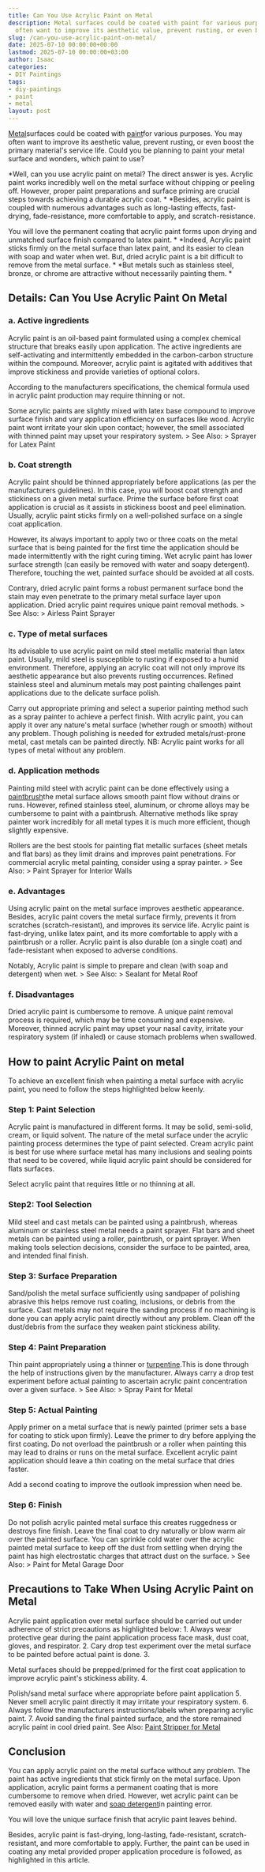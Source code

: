 ```yaml
---
title: Can You Use Acrylic Paint on Metal
description: Metal surfaces could be coated with paint for various purposes. You may
  often want to improve its aesthetic value, prevent rusting, or even boost the primary...
slug: /can-you-use-acrylic-paint-on-metal/
date: 2025-07-10 00:00:00+00:00
lastmod: 2025-07-10 00:00:00+03:00
author: Isaac
categories:
- DIY Paintings
tags:
- diy-paintings
- paint
- metal
layout: post
---
```

[Metal](https://pestpolicy.com/how-to-remove-paint-from-metal-door/)surfaces could be coated with [paint](https://pestpolicy.com/how-to-remove-paint-from-metal-railing/)for various purposes. You may often want to improve its aesthetic value, prevent rusting, or even boost the primary material's service life. Could you be planning to paint your metal surface and wonders, which paint to use?

*Well, can you use acrylic paint on metal? The direct answer is yes. Acrylic paint works incredibly well on the metal surface without chipping or peeling off. However, proper paint preparations and surface priming are crucial steps towards achieving a durable acrylic coat. * *Besides, acrylic paint is coupled with numerous advantages such as long-lasting effects, fast-drying, fade-resistance, more comfortable to apply, and scratch-resistance.

You will love the permanent coating that acrylic paint forms upon drying and unmatched surface finish compared to latex paint. * *Indeed, Acrylic paint sticks firmly on the metal surface than latex paint, and its easier to clean with soap and water when wet. But, dried acrylic paint is a bit difficult to remove from the metal surface. * *But metals such as stainless steel, bronze, or chrome are attractive without necessarily painting them. *

##  Details: Can You Use Acrylic Paint On Metal

###  a. Active ingredients

Acrylic paint is an oil-based paint formulated using a complex chemical structure that breaks easily upon application. The active ingredients are self-activating and intermittently embedded in the carbon-carbon structure within the compound. Moreover, acrylic paint is agitated with additives that improve stickiness and provide varieties of optional colors.

According to the manufacturers specifications, the chemical formula used in acrylic paint production may require thinning or not.

Some acrylic paints are slightly mixed with latex base compound to improve surface finish and vary application efficiency on surfaces like wood. Acrylic paint wont irritate your skin upon contact; however, the smell associated with thinned paint may upset your respiratory system. > See Also: > Sprayer for Latex Paint

###  b. Coat strength

Acrylic paint should be thinned appropriately before applications (as per the manufacturers guidelines). In this case, you will boost coat strength and stickiness on a given metal surface. Prime the surface before first coat application is crucial as it assists in stickiness boost and peel elimination. Usually, acrylic paint sticks firmly on a well-polished surface on a single coat application.

However, its always important to apply two or three coats on the metal surface that is being painted for the first time the application should be made intermittently with the right curing timing. Wet acrylic paint has lower surface strength (can easily be removed with water and soapy detergent). Therefore, touching the wet, painted surface should be avoided at all costs.

Contrary, dried acrylic paint forms a robust permanent surface bond the stain may even penetrate to the primary metal surface layer upon application. Dried acrylic paint requires unique paint removal methods. > See Also: > Airless Paint Sprayer

###  c. Type of metal surfaces

Its advisable to use acrylic paint on mild steel metallic material than latex paint. Usually, mild steel is susceptible to rusting if exposed to a humid environment. Therefore, applying an acrylic coat will not only improve its aesthetic appearance but also prevents rusting occurrences. Refined stainless steel and aluminum metals may post painting challenges paint applications due to the delicate surface polish.

Carry out appropriate priming and select a superior painting method such as a spray painter to achieve a perfect finish. With acrylic paint, you can apply it over any nature's metal surface (whether rough or smooth) without any problem. Though polishing is needed for extruded metals/rust-prone metal, cast metals can be painted directly. NB: Acrylic paint works for all types of metal without any problem.

###  d. Application methods

Painting mild steel with acrylic paint can be done effectively using a [paintbrush](https://www.amazon.com/dp/B07CB1Y7CN/?tag=p-policy-20)the metal surface allows smooth paint flow without drains or runs. However, refined stainless steel, aluminum, or chrome alloys may be cumbersome to paint with a paintbrush. Alternative methods like spray painter work incredibly for all metal types it is much more efficient, though slightly expensive.

Rollers are the best stools for painting flat metallic surfaces (sheet metals and flat bars) as they limit drains and improves paint penetrations. For commercial acrylic metal painting, consider using a spray painter. > See Also: > Paint Sprayer for Interior Walls

###  e. Advantages

Using acrylic paint on the metal surface improves aesthetic appearance. Besides, acrylic paint covers the metal surface firmly, prevents it from scratches (scratch-resistant), and improves its service life. Acrylic paint is fast-drying, unlike latex paint, and its more comfortable to apply with a paintbrush or a roller. Acrylic paint is also durable (on a single coat) and fade-resistant when exposed to adverse conditions.

Notably, Acrylic paint is simple to prepare and clean (with soap and detergent) when wet. > See Also: > Sealant for Metal Roof

###  f. Disadvantages

Dried acrylic paint is cumbersome to remove. A unique paint removal process is required, which may be time consuming and expensive. Moreover, thinned acrylic paint may upset your nasal cavity, irritate your respiratory system (if inhaled) or cause stomach problems when swallowed.

##  How to paint Acrylic Paint on metal

To achieve an excellent finish when painting a metal surface with acrylic paint, you need to follow the steps highlighted below keenly.

###  Step 1: Paint Selection

Acrylic paint is manufactured in different forms. It may be solid, semi-solid, cream, or liquid solvent. The nature of the metal surface under the acrylic painting process determines the type of paint selected. Cream acrylic paint is best for use where surface metal has many inclusions and sealing points that need to be covered, while liquid acrylic paint should be considered for flats surfaces.

Select acrylic paint that requires little or no thinning at all.

###  Step2: Tool Selection

Mild steel and cast metals can be painted using a paintbrush, whereas aluminum or stainless steel metal needs a paint sprayer. Flat bars and sheet metals can be painted using a roller, paintbrush, or paint sprayer. When making tools selection decisions, consider the surface to be painted, area, and intended final finish.

###  Step 3: Surface Preparation

Sand/polish the metal surface sufficiently using sandpaper of polishing abrasive this helps remove rust coating, inclusions, or debris from the surface. Cast metals may not require the sanding process if no machining is done you can apply acrylic paint directly without any problem. Clean off the dust/debris from the surface they weaken paint stickiness ability.

###  Step 4: Paint Preparation

Thin paint appropriately using a thinner or [turpentine](https://www.amazon.com/dp/B000C02ADS/?tag=p-policy-20).This is done through the help of instructions given by the manufacturer. Always carry a drop test experiment before actual painting to ascertain acrylic paint concentration over a given surface. > See Also: > Spray Paint for Metal

###  Step 5: Actual Painting

Apply primer on a metal surface that is newly painted (primer sets a base for coating to stick upon firmly). Leave the primer to dry before applying the first coating. Do not overload the paintbrush or a roller when painting this may lead to drains or runs on the metal surface. Excellent acrylic paint application should leave a thin coating on the metal surface that dries faster.

Add a second coating to improve the outlook impression when need be.

###  Step 6: Finish

Do not polish acrylic painted metal surface this creates ruggedness or destroys fine finish. Leave the final coat to dry naturally or blow warm air over the painted surface. You can sprinkle cold water over the acrylic painted metal surface to keep off the dust from settling when drying the paint has high electrostatic charges that attract dust on the surface. > See Also: > Paint for Metal Garage Door

##  Precautions to Take When Using Acrylic Paint on Metal

Acrylic paint application over metal surface should be carried out under adherence of strict precautions as highlighted below: 1. Always wear protective gear during the paint application process face mask, dust coat, gloves, and respirator. 2. Cary drop test experiment over the metal surface to be painted before actual paint is done. 3.

Metal surfaces should be prepped/primed for the first coat application to improve acrylic paint's stickiness ability. 4.

Polish/sand metal surface where appropriate before paint application 5. Never smell acrylic paint directly it may irritate your respiratory system. 6. Always follow the manufacturers instructions/labels when preparing acrylic paint. 7. Avoid sanding the final painted surface, and the store remained acrylic paint in cool dried paint. See Also: [Paint Stripper for Metal](https://pestpolicy.com/best-paint-stripper-for-metal/)

##  Conclusion

You can apply acrylic paint on the metal surface without any problem. The paint has active ingredients that stick firmly on the metal surface. Upon application, acrylic paint forms a permanent coating that is more cumbersome to remove when dried. However, wet acrylic paint can be removed easily with water and [soap detergent](https://www.amazon.com/dp/B07GWW54HL/?tag=p-policy-20)in painting error.

You will love the unique surface finish that acrylic paint leaves behind.

Besides, acrylic paint is fast-drying, long-lasting, fade-resistant, scratch-resistant, and more comfortable to apply. Further, the paint can be used in coating any metal provided proper application procedure is followed, as highlighted in this article.
